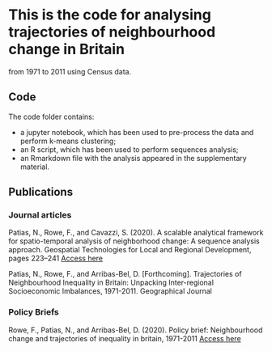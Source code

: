 # This is the code for analysing trajectories of neighbourhood change in Britain 
from 1971 to 2011 using Census data.

## Code
The code folder contains:
- a jupyter notebook, which has been used to pre-process the data and perform k-means clustering;
- an R script, which has been used to perform sequences analysis;
- an Rmarkdown file with the analysis appeared in the supplementary material.

## Publications

### Journal articles

Patias, N., Rowe, F., and Cavazzi, S. (2020). A scalable analytical
framework for spatio-temporal analysis of neighborhood change: A
sequence analysis approach. Geospatial Technologies for Local and Regional
Development, pages 223–241 [Access here](https://link.springer.com/chapter/10.1007/978-3-030-14745-7_13)

Patias, N., Rowe, F., and Arribas-Bel, D. [Forthcoming]. Trajectories
 of Neighbourhood Inequality in Britain: Unpacking Inter-regional 
Socioeconomic Imbalances, 1971-2011. Geographical Journal


### Policy Briefs

Rowe, F., Patias, N., and Arribas-Bel, D. (2020). Policy brief: Neighbourhood
change and trajectories of inequality in britain, 1971-2011 
[Access here](https://uk2070.org.uk/wp-content/uploads/2020/02/07-Neighbourhood-Inequality.pdf)
